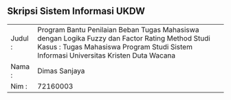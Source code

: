 ## Skripsi Sistem Informasi UKDW
<table>
<tr>
    <td>Judul :</td>
    <td>Program Bantu Penilaian Beban Tugas Mahasiswa dengan Logika Fuzzy dan Factor Rating Method
Studi Kasus : Tugas Mahasiswa Program Studi Sistem Informasi Universitas Kristen Duta Wacana</td>
</tr>
<tr>
    <td>Nama :</td>
    <td>Dimas Sanjaya</td>
</tr>
<tr>
    <td>Nim :</td>
    <td>72160003</td>
</tr>
</table>
